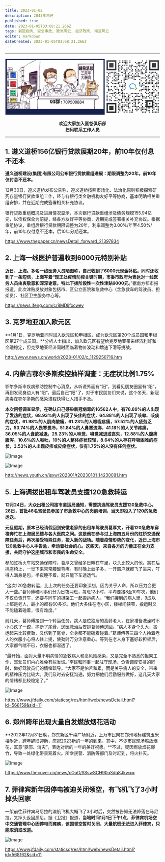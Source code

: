```yaml
---
title: 2023-01-02
description: 2043年再还
published: true
date: 2023-01-05T03:08:21.266Z
tags: 新冠疫情, 安全事故, 欧洲风云, 经济政策, 南亚风云
editor: markdown
dateCreated: 2023-01-05T03:08:21.266Z
---
```


<div class="podcast-player"></div>

---

<center style="font-weight:bold;">
  <img src="/assets/join.png" alt="加入蛋卷俱乐部"><br/>
  <p>欢迎大家加入蛋卷俱乐部<br/>扫码联系工作人员</p>
</center>

---

## 1. 遵义道桥156亿银行贷款展期20年，前10年仅付息不还本

**遵义道桥建设(集团)有限公司公布银行贷款重组进展：期限调整为20年，前10年仅付息不还本。**



12月30日，遵义道桥发布公告称，遵义道桥按照市场化、法治化原则积极探索研究存量银行贷款重组工作，经与各银行类金融机构友好平等协商，基本明确相关重组安排，并在近期完成签署相关补充协议。



银行贷款重组概况及进展情况显示，本次银行贷款重组涉及债务规模155.94亿元，以债权保全为前提，经各方友好平等协商，近期完成签署相关补充协议。根据重组协议，重组后银行贷款期限调整为20年，利率调整为3.00%/年至4.50%/年，前10年仅付息不还本，后10年分期还本。

https://www.thepaper.cn/newsDetail_forward_21397834

## 2. 上海一线医护普遍收到6000元特别补贴 

**近日，上海。多名一线医务人员晒图称，自己收到了6000元现金补贴。同时还收到了一条短信，上面写着“现正处疫情防控关键时期，市委市政府为表达对一线医务人员由衷敬意和深深谢意，特此下拨阶段性一次性津贴6000元。**”据南方都市报报道，此次津贴发放对象包括市、区公立医院和急救中心（含急救车的驾驶员、担架员）、社区卫生服务中心等。

https://news.ifeng.com/c/8MDljfxcwev

## 3. 克罗地亚加入欧元区 

**1月1日，克罗地亚同时加入欧元区和申根区，成为欧元区第20个成员国和申根区第27个成员国。**分析人士指出，加入欧元区有望给克罗地亚带来经济利好和金融稳定，但克罗地亚经济同时面临着物价波动和增速下滑等挑战。

http://www.news.cn/world/2023-01/02/c_1129250716.htm

## 4. 内蒙古鄂尔多斯疾控抽样调查：无症状比例1.75% 

鄂尔多斯市疾病预防控制中心消息，从听说外面有“阳”，到看见朋友圈里有“阳”，再到发现身边人有“阳”，最后自己“阳”了，对于市民朋友们来说，这个冬天，新冠病毒在鄂尔多斯的感染进程快得让人措手不及。



**本次问卷调查显示，在确认自己感染新冠病毒的16562人中，有78.89%的人出现了发热的症状，68.93%的人出现了头疼的症状，64.88%的人出现了咳嗽、咳痰的症状，61.98%的人肌肉酸痛，61.23%的人喉咙疼痛，57.52%的人疲劳乏力，53.74%的人畏寒畏冷，51.84%的人鼻塞流涕，41.18%的人关节疼痛，36.05%的人食欲减退，25.23%的人味觉、嗅觉减退或丧失，12.88%的人腹痛腹泻，10.6%的人呕吐，10%的人整体症状较轻，8.64%的人存在呼吸困难的症状，3.53%的人出现皮疹或皮痒症状，仅有1.75%的人没有任何症状。**

![Image](https://img.bedtime.news/2023/01/05/63b63ec3d7f71.png)

![Image](https://img.bedtime.news/2023/01/05/63b63ec5de2cc.png)

http://news.youth.cn/jsxw/202301/t20230101_14230081.htm



## 5. 上海调拨出租车驾驶员支援120急救转运 

**12月24日，大众出租公司接市道运局通知，需要挑选驾驶员支援120急救中心。26日，首批46名驾驶员参加了市急救中心的岗前培训，当天即投入了120的急救运送。**



**元旦假期，原本已经请假回到安徽老家的出租车驾驶员葛厚文，开着120急救车穿梭奔忙在上海居民楼与各大医院之间。这是他在参与过上海四五月份的虹桥交通保障任务后，再次接受特殊任务，投入新的战场。随着疫情形势的变化，近日上海市120急救中心人手告急，牵动着社会的心。这些天，来自各方的力量正在全力支援，共同守护这座城市和市民的生命安全。**



参加虹桥火车站交通保障时，葛厚文曾经多日睡在车里，块头比较大的他，窝在后排座椅上，一觉下来常常腰酸背疼。有时晚上蚊子多，一开窗户就都飞了进来，叮得人满身是包，半夜睡不着，就只能下车透透气。



“这次120急救转运，比上次的任务还要印象深刻，因为关乎人命，所以压力会更大一些。”葛师傅和同事们分为日夜两班，每班12小时，平均要接8至10车次，他们不仅负责开车，还要与同车的担架工一起搬运病人。“我们接到的病人里，9成以上都是老人，最小的都有60多岁。他们大多住在老小区，楼梯间狭窄，搬运时又不能磕着碰着，很有难度。”



前几天，葛师傅接到一个转运任务。病人是位独居的高龄老人，在家准备洗澡时不小心跌了一跤，摔断了尾骨，送医救治后安排葛师傅送回。“病人本身个头大，搬运起来比较费劲，又伤到了尾骨，全身都不能磕着碰着。”葛师傅等三四个人拎着老人的衣服小心将人往上提，使劲时万分注意重心。等到在老人身下塞好软担架后，大家都气喘不已，衣服也都湿透了。



“最开始，面对大量不明病情的急救病人和高风险感染，又是完全不熟悉的担架工作，驾驶员们内心难免有些发怵。”李民和同事一起驻守现场，负责调度安排的同时，做好驾驶员们的情绪疏导。“大家不是怕苦和累，而是关乎病人的安全，带来的精神压力比较大。我们及时去安抚沟通，努力把他们后勤服务做好，这几天大家的情绪都比较稳定了。”

![Image](https://img.bedtime.news/2023/01/05/63b63ec75b7e0.jpeg)

https://www.jfdaily.com/staticsg/res/html/web/newsDetail.html?id=568159&sid=11

## 6. 郑州跨年出现大量自发燃放烟花活动

**2022年12月31日晚，郑东新区千禧广场附近，上万市民聚在郑州地标建筑玉米楼附近，跨年辞旧迎新，庆祝2023新的一年的到来。其中，不少市民现场燃放烟花，寓意“驱邪、消灾”，表达对新的一年的美好祝愿。**不过，疑因燃放烟花爆竹，导致一处绿化带景观着火。所幸民警、消防等部门及时赶到，将火扑灭。

![Image](https://img.bedtime.news/2023/01/05/63b63ec8ad2c9.jpeg)

https://www.thecover.cn/news/cOaO/SSswSCH90qSdq8Jkw==

## 7. 菲律宾新年因停电被迫关闭领空，有飞机飞了3小时掉头回家

一架前往菲律宾马尼拉的澳航飞机大概飞了3小时后，突然被告知无法降落在马尼拉，又掉头返回悉尼。据《卫报》报道，**当地时间1月1日下午1点，菲律宾机场空中交通管理中心因停电而瘫痪，该国领空暂时关闭，大量航班无法进入菲律宾，只能取消或改道。**

![Image](https://img.bedtime.news/2023/01/05/63b63eca811d2.jpeg)

https://www.jfdaily.com/staticsg/res/html/web/newsDetail.html?id=568162&sid=11
